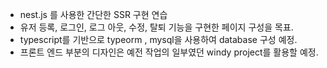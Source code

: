 - nest.js 를 사용한 간단한 SSR 구현 연습
- 유저 등록, 로그인, 로그 아웃, 수정, 탈퇴 기능을 구현한 페이지 구성을 목표.
- typescript를 기반으로 typeorm , mysql을 사용하여 database 구성 예정.
- 프론트 엔드 부분의 디자인은 예전 작업의 일부였던 windy project를 활용할 예정.
